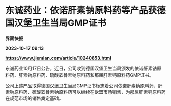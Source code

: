 # 东诚药业：依诺肝素钠原料药等产品获德国汉堡卫生当局GMP证书
**界面快报**

**2023-10-17 09:13**

**https://www.jiemian.com/article/10240853.html**

东诚药业10月17日公告，近日，公司收到德国汉堡卫生当局颁发的依诺肝素钠原料药、肝素钠原料药、硫酸软骨素钠原料药和那屈肝素钙原料药GMP证书。

公司上述产品取得德国汉堡卫生当局GMP证书标志着公司依诺肝素钠原料药、肝素钠原料药、硫酸软骨素钠原料药可以继续在欧盟市场销售，为那屈肝素钙原料药在规范市场的销售奠定基础。